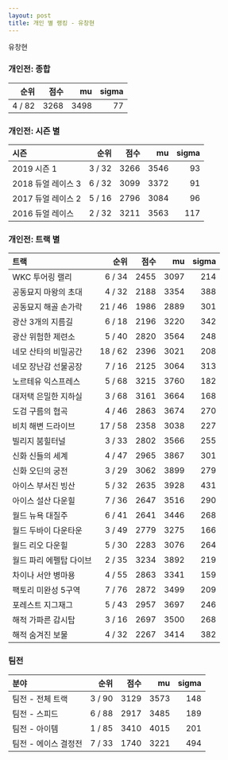 ```yaml
---
layout: post
title: 개인 별 랭킹 - 유창현
---
```


유창현

### 개인전: 종합

| 순위 | 점수 | mu | sigma |
|---:|---:|---:|---:|
| 4 / 82 | 3268 | 3498 | 77 |

### 개인전: 시즌 별

| 시즌 | 순위 | 점수 | mu | sigma |
|:---|---:|---:|---:|---:|
| 2019 시즌 1 | 3 / 32 | 3266 | 3546 | 93 |
| 2018 듀얼 레이스 3 | 6 / 32 | 3099 | 3372 | 91 |
| 2017 듀얼 레이스 2 | 5 / 16 | 2796 | 3084 | 96 |
| 2016 듀얼 레이스 | 2 / 32 | 3211 | 3563 | 117 |

### 개인전: 트랙 별

| 트랙 | 순위 | 점수 | mu | sigma |
|:---|---:|---:|---:|---:|
| WKC 투어링 랠리 | 6 / 34 | 2455 | 3097 | 214 |
| 공동묘지 마왕의 초대 | 4 / 32 | 2188 | 3354 | 388 |
| 공동묘지 해골 손가락 | 21 / 46 | 1986 | 2889 | 301 |
| 광산 3개의 지름길 | 6 / 18 | 2196 | 3220 | 342 |
| 광산 위험한 제련소 | 5 / 40 | 2820 | 3564 | 248 |
| 네모 산타의 비밀공간 | 18 / 62 | 2396 | 3021 | 208 |
| 네모 장난감 선물공장 | 7 / 16 | 2125 | 3064 | 313 |
| 노르테유 익스프레스 | 5 / 68 | 3215 | 3760 | 182 |
| 대저택 은밀한 지하실 | 3 / 68 | 3161 | 3664 | 168 |
| 도검 구름의 협곡 | 4 / 46 | 2863 | 3674 | 270 |
| 비치 해변 드라이브 | 17 / 58 | 2358 | 3038 | 227 |
| 빌리지 붐힐터널 | 3 / 33 | 2802 | 3566 | 255 |
| 신화 신들의 세계 | 4 / 47 | 2965 | 3867 | 301 |
| 신화 오딘의 궁전 | 3 / 29 | 3062 | 3899 | 279 |
| 아이스 부서진 빙산 | 5 / 32 | 2635 | 3928 | 431 |
| 아이스 설산 다운힐 | 7 / 36 | 2647 | 3516 | 290 |
| 월드 뉴욕 대질주 | 6 / 41 | 2641 | 3446 | 268 |
| 월드 두바이 다운타운 | 3 / 49 | 2779 | 3275 | 166 |
| 월드 리오 다운힐 | 5 / 30 | 2283 | 3076 | 264 |
| 월드 파리 에펠탑 다이브 | 2 / 35 | 3234 | 3892 | 219 |
| 차이나 서안 병마용 | 4 / 55 | 2863 | 3341 | 159 |
| 팩토리 미완성 5구역 | 7 / 76 | 2872 | 3499 | 209 |
| 포레스트 지그재그 | 5 / 43 | 2957 | 3697 | 246 |
| 해적 가파른 감시탑 | 3 / 16 | 2697 | 3500 | 268 |
| 해적 숨겨진 보물 | 4 / 32 | 2267 | 3414 | 382 |

### 팀전

| 분야 | 순위 | 점수 | mu | sigma |
|:---|---:|---:|---:|---:|
| 팀전 - 전체 트랙 | 3 / 90 | 3129 | 3573 | 148 |
| 팀전 - 스피드 | 6 / 88 | 2917 | 3485 | 189 |
| 팀전 - 아이템 | 1 / 85 | 3410 | 4015 | 201 |
| 팀전 - 에이스 결정전 | 7 / 33 | 1740 | 3221 | 494 |
